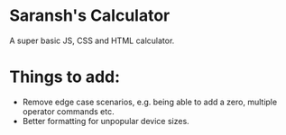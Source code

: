 # Saransh's Calculator
A super basic JS, CSS and HTML calculator. 


# Things to add:
* Remove edge case scenarios, e.g. being able to add a zero, multiple operator commands etc.
* Better formatting for unpopular device sizes.


